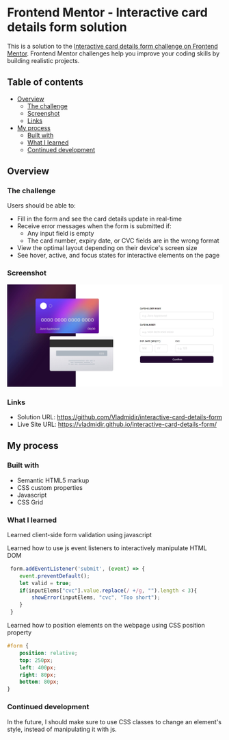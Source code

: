 # Frontend Mentor - Interactive card details form solution

This is a solution to the [Interactive card details form challenge on Frontend Mentor](https://www.frontendmentor.io/challenges/interactive-card-details-form-XpS8cKZDWw). Frontend Mentor challenges help you improve your coding skills by building realistic projects. 

## Table of contents

- [Overview](#overview)
  - [The challenge](#the-challenge)
  - [Screenshot](#screenshot)
  - [Links](#links)
- [My process](#my-process)
  - [Built with](#built-with)
  - [What I learned](#what-i-learned)
  - [Continued development](#continued-development)


## Overview

### The challenge

Users should be able to:

- Fill in the form and see the card details update in real-time
- Receive error messages when the form is submitted if:
  - Any input field is empty
  - The card number, expiry date, or CVC fields are in the wrong format
- View the optimal layout depending on their device's screen size
- See hover, active, and focus states for interactive elements on the page

### Screenshot

![](./screenshot.jpg)

### Links

- Solution URL: https://github.com/Vladmidir/interactive-card-details-form
- Live Site URL: https://vladmidir.github.io/interactive-card-details-form/

## My process

### Built with

- Semantic HTML5 markup
- CSS custom properties
- Javascript
- CSS Grid

### What I learned
Learned client-side form validation using javascript

Learned how to use js event listeners to interactively manipulate HTML DOM
```js
 form.addEventListener('submit', (event) => {
    event.preventDefault();
    let valid = true;    
    if(inputElems["cvc"].value.replace(/ +/g, "").length < 3){
        showError(inputElems, "cvc", "Too short");
    }
 }
```

Learned how to position elements on the webpage using CSS position property
```css
#form {
    position: relative;
    top: 250px;
    left: 400px;
    right: 80px;
    bottom: 80px;
}
```

### Continued development
In the future, I should make sure to use CSS classes to change an element's style, instead of manipulating it with js.

